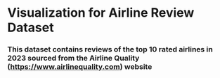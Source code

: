 # Visualization for Airline Review Dataset
### This dataset contains reviews of the top 10 rated airlines in 2023 sourced from the Airline Quality (https://www.airlinequality.com) website
